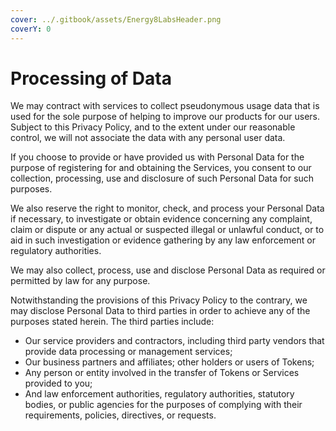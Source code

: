```yaml
---
cover: ../.gitbook/assets/Energy8LabsHeader.png
coverY: 0
---
```


# Processing of Data

We may contract with services to collect pseudonymous usage data that is used for the sole purpose of helping to improve our products for our users. Subject to this Privacy Policy, and to the extent under our reasonable control, we will not associate the data with any personal user data.

If you choose to provide or have provided us with Personal Data for the purpose of registering for and obtaining the Services, you consent to our collection, processing, use and disclosure of such Personal Data for such purposes.

We also reserve the right to monitor, check, and process your Personal Data if necessary, to investigate or obtain evidence concerning any complaint, claim or dispute or any actual or suspected illegal or unlawful conduct, or to aid in such investigation or evidence gathering by any law enforcement or regulatory authorities.

We may also collect, process, use and disclose Personal Data as required or permitted by law for any purpose.

Notwithstanding the provisions of this Privacy Policy to the contrary, we may disclose Personal Data to third parties in order to achieve any of the purposes stated herein. The third parties include:

* Our service providers and contractors, including third party vendors that provide data processing or management services;
* Our business partners and affiliates; other holders or users of Tokens;
* Any person or entity involved in the transfer of Tokens or Services provided to you;
* And law enforcement authorities, regulatory authorities, statutory bodies, or public agencies for the purposes of complying with their requirements, policies, directives, or requests.
